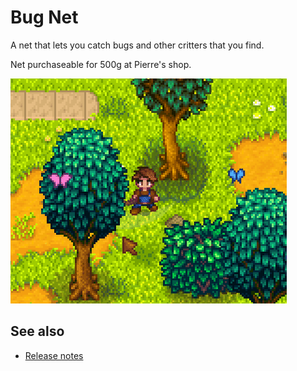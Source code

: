 ﻿# Bug Net
A net that lets you catch bugs and other critters that you find.

Net purchaseable for 500g at Pierre's shop.

![](screenshot.gif)

## See also
* [Release notes](release-notes.md)
